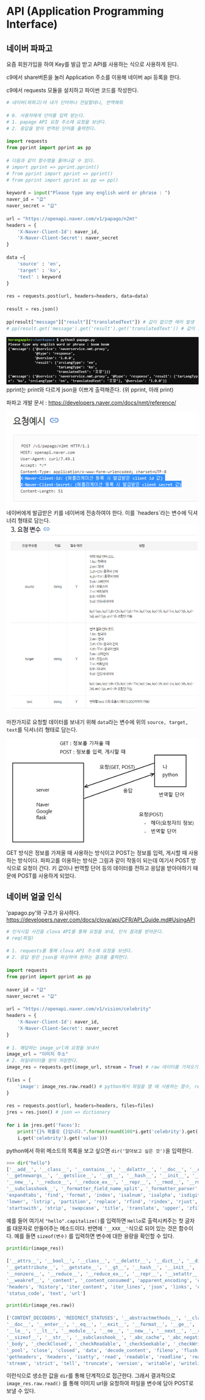 # API (Application Programming Interface)

## 네이버 파파고

요즘 회원가입을 하여 Key를 발급 받고 API를 사용하는 식으로 사용하게 된다.

c9에서 share버튼을 눌러 Application 주소를 이용해 네이버 api 등록을 한다.

c9에서 requests 모듈을 설치하고 파이썬 코드를 작성한다.

```python
# 네이버(파파고)야 내가 단어하나 전달할테니, 번역해줘

# 0. 사용자에게 단어를 입력 받는다.
# 1. papago API 요청 주소에 요청을 보낸다.
# 2. 응답을 받아 번역된 단어를 출력한다.

import requests
from pprint import pprint as pp

# 다음과 같이 함수명을 줄여나갈 수 있다.
# import pprint => pprint.pprint()
# from pprint import pprint => pprint()
# from pprint import pprint as pp => pp()

keyword = input("Please type any english word or phrase : ")
naver_id = "값"
naver_secret = "값"

url = "https://openapi.naver.com/v1/papago/n2mt"
headers = {
    'X-Naver-Client-Id': naver_id,
    'X-Naver-Client-Secret': naver_secret
}

data ={
    'source' : 'en',
    'target' : 'ko',
    'text' : keyword
}

res = requests.post(url, headers=headers, data=data)

result = res.json()

pp(result["message"]["result"]["translatedText"]) # 값이 없으면 에러 발생
# pp(result.get('message').get('result').get('translatedText')) # 값이 없으면 NULL 출력
```
<img src = "images/image 002.png">
pprint는 print와 다르게 json을 이쁘게 출력해준다. (위 pprint, 아래 print)

파파고 개발 문서 : https://developers.naver.com/docs/nmt/reference/

<img src = "images/image 011.png">
네이버에게 발급받은 키를 네이버에 전송하여야 한다. 이를 `headers`라는 변수에 딕셔너리 형태로 담는다.
<img src = "images/image 012.png">

마찬가지로 요청할 데이터를 보내기 위해 `data`라는 변수에 위의 `source, target, text`를 딕셔너리 형태로 담는다.



<img src = "images/image 013.png">
GET 방식은 정보를 가져올 때 사용하는 방식이고 POST는 정보를 입력, 게시할 때 사용하는 방식이다. 파파고를 이용하는 방식은 그림과 같이 작동이 되는데 여기서 POST 방식으로 요청이 간다.  키 값이나 번역할 단어 등의 데이터를 전하고 응답을 받아야하기 때문에 POST를 사용하게 되었다.

## 네이버 얼굴 인식

'papago.py'와 구조가 유사하다.
https://developers.naver.com/docs/clova/api/CFR/API_Guide.md#UsingAPI

```python
# 인식시킬 사진을 clova API를 통해 요청을 보내, 인식 결과를 받아온다.
# req(파일)

# 1. requests를 통해 clova API 주소에 요청을 보낸다.
# 2. 응답 받은 json을 파싱하여 원하는 결과를 출력한다.

import requests
from pprint import pprint as pp

naver_id = "값"
naver_secret = "값"

url = "https://openapi.naver.com/v1/vision/celebrity"
headers = {
    'X-Naver-Client-Id': naver_id,
    'X-Naver-Client-Secret': naver_secret
}

# 1. 해당하는 image_url에 요청을 보내서
image_url = "이미지 주소"
# 2. 파일데이터를 받아 저장한다.
image_res = requests.get(image_url, stream = True) # raw 데이터를 가져오기위해 steam = True로 설정한다.

files = {
    'image': image_res.raw.read() # python에서 파일을 열 때 사용하는 함수, read binary
}

res = requests.post(url, headers=headers, files=files)
jres = res.json() # json => dictionary

for i in jres.get('faces'):
    print("{}% 확률로 {}입니다.".format(round(100*i.get('celebrity').get('confidence')),\
    i.get('celebrity').get('value')))

```

python에서 하위 메소드의 목록을 보고 싶으면 `dir('알아보고 싶은 것')`을 입력한다.
```python
>>> dir("hello")
['__add__', '__class__', '__contains__', '__delattr__', '__doc__', '__eq__', '__format__', '__ge__', '__getattribute__', '__getitem__',
'__getnewargs__', '__getslice__', '__gt__', '__hash__', '__init__', '__le__', '__len__', '__lt__', '__mod__', '__mul__', '__ne__',
'__new__', '__reduce__', '__reduce_ex__', '__repr__', '__rmod__', '__rmul__', '__setattr__', '__sizeof__', '__str__', 
'__subclasshook__', '_formatter_field_name_split', '_formatter_parser', 'capitalize', 'center', 'count', 'decode', 'encode', 'endswith',
'expandtabs', 'find', 'format', 'index', 'isalnum', 'isalpha', 'isdigit', 'islower', 'isspace', 'istitle', 'isupper', 'join', 'ljust',
'lower', 'lstrip', 'partition', 'replace', 'rfind', 'rindex', 'rjust', 'rpartition', 'rsplit', 'rstrip', 'split', 'splitlines', 
'startswith', 'strip', 'swapcase', 'title', 'translate', 'upper', 'zfill']
```

예를 들어 여기서 `"hello".capitalize()`를 입력하면 `Hello`로 출력시켜주는 첫 글자를 대문자로 만들어주는 메소드이다. 
반면에 `'__XXX__'`식으로 되어 있는 것은 함수이다. 예를 들면 `sizeof(변수)` 를 입력하면 변수에 대한 용량을 확인할 수 있다.

```python
print(dir(image_res))

['__attrs__', '__bool__', '__class__', '__delattr__', '__dict__', '__dir__', '__doc__', '__eq__', '__format__', '__ge__', 
'__getattribute__', '__getstate__', '__gt__', '__hash__', '__init__', '__iter__', '__le__', '__lt__', '__module__', '__ne__', '__new__',
'__nonzero__', '__reduce__', '__reduce_ex__', '__repr__', '__setattr__', '__setstate__', '__sizeof__', '__str__', '__subclasshook__', 
'__weakref__', '_content', '_content_consumed', 'apparent_encoding', 'close', 'connection', 'content', 'cookies', 'elapsed', 'encoding',
'headers', 'history', 'iter_content', 'iter_lines', 'json', 'links', 'ok', 'raise_for_status', 'raw', 'reason', 'request', 
'status_code', 'text', 'url']
```

```python
print(dir(image_res.raw))

['CONTENT_DECODERS', 'REDIRECT_STATUSES', '__abstractmethods__', '__class__', '__del__', '__delattr__', '__dict__', '__dir__', 
'__doc__', '__enter__', '__eq__', '__exit__', '__format__', '__ge__', '__getattribute__', '__gt__', '__hash__', '__init__', '__iter__', 
'__le__', '__lt__', '__module__', '__ne__', '__new__', '__next__', '__reduce__', '__reduce_ex__', '__repr__', '__setattr__', 
'__sizeof__', '__str__', '__subclasshook__', '_abc_cache', '_abc_negative_cache', '_abc_negative_cache_version', '_abc_registry', 
'_body', '_checkClosed', '_checkReadable', '_checkSeekable', '_checkWritable', '_connection', '_decoder', '_fp', '_original_response', 
'_pool', 'close', 'closed', 'data', 'decode_content', 'fileno', 'flush', 'from_httplib', 'get_redirect_location', 'getheader', 
'getheaders', 'headers', 'isatty', 'read', 'readable', 'readline', 'readlines', 'reason', 'release_conn', 'seek', 'seekable', 'status', 
'stream', 'strict', 'tell', 'truncate', 'version', 'writable', 'writelines']
```

이런식으로 생소한 값을 `dir`를 통해 단계적으로 접근한다. 그래서 결과적으로 `image_res.raw.read()` 를 통해 이미지 url을 요청하여 파일을 변수에 담아 POST로 보낼 수 있다.


